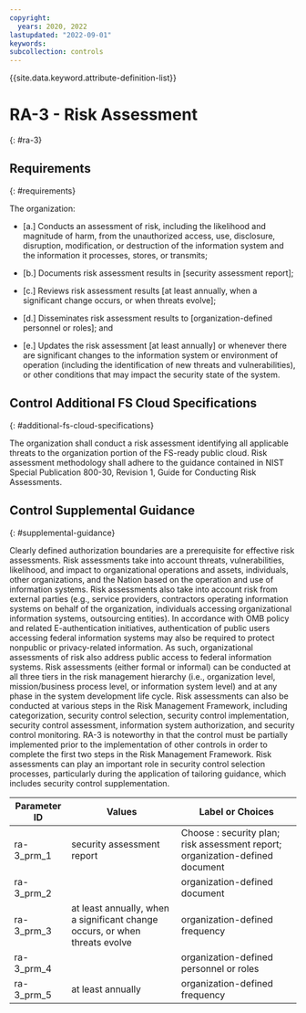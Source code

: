 ```yaml
---
copyright:
  years: 2020, 2022
lastupdated: "2022-09-01"
keywords: 
subcollection: controls
---
```



{{site.data.keyword.attribute-definition-list}}


# RA-3 - Risk Assessment
{: #ra-3}

## Requirements
{: #requirements}

The organization:

- \[a.\] Conducts an assessment of risk, including the likelihood and magnitude of harm, from the unauthorized access, use, disclosure, disruption, modification, or destruction of the information system and the information it processes, stores, or transmits;

- \[b.\] Documents risk assessment results in [security assessment report];

- \[c.\] Reviews risk assessment results [at least annually, when a significant change occurs, or when threats evolve];

- \[d.\] Disseminates risk assessment results to [organization-defined personnel or roles]; and

- \[e.\] Updates the risk assessment [at least annually] or whenever there are significant changes to the information system or environment of operation (including the identification of new threats and vulnerabilities), or other conditions that may impact the security state of the system.

## Control Additional FS Cloud Specifications
{: #additional-fs-cloud-specifications}

The organization shall conduct a risk assessment identifying all applicable threats to the organization portion of the FS-ready public cloud.  Risk assessment methodology shall adhere to the guidance contained in NIST Special Publication 800-30, Revision 1, Guide for Conducting Risk Assessments.

## Control Supplemental Guidance
{: #supplemental-guidance}

Clearly defined authorization boundaries are a prerequisite for effective risk assessments. Risk assessments take into account threats, vulnerabilities, likelihood, and impact to organizational operations and assets, individuals, other organizations, and the Nation based on the operation and use of information systems. Risk assessments also take into account risk from external parties (e.g., service providers, contractors operating information systems on behalf of the organization, individuals accessing organizational information systems, outsourcing entities). In accordance with OMB policy and related E-authentication initiatives, authentication of public users accessing federal information systems may also be required to protect nonpublic or privacy-related information. As such, organizational assessments of risk also address public access to federal information systems. Risk assessments (either formal or informal) can be conducted at all three tiers in the risk management hierarchy (i.e., organization level, mission/business process level, or information system level) and at any phase in the system development life cycle. Risk assessments can also be conducted at various steps in the Risk Management Framework, including categorization, security control selection, security control implementation, security control assessment, information system authorization, and security control monitoring. RA-3 is noteworthy in that the control must be partially implemented prior to the implementation of other controls in order to complete the first two steps in the Risk Management Framework. Risk assessments can play an important role in security control selection processes, particularly during the application of tailoring guidance, which includes security control supplementation.

| Parameter ID | Values | Label or Choices |
|---|---|---|
| ra-3_prm_1 | security assessment report | Choose : security plan; risk assessment report; organization-defined document |
| ra-3_prm_2 |  | organization-defined document |
| ra-3_prm_3 | at least annually, when a significant change occurs, or when threats evolve | organization-defined frequency |
| ra-3_prm_4 |  | organization-defined personnel or roles |
| ra-3_prm_5 | at least annually | organization-defined frequency |
